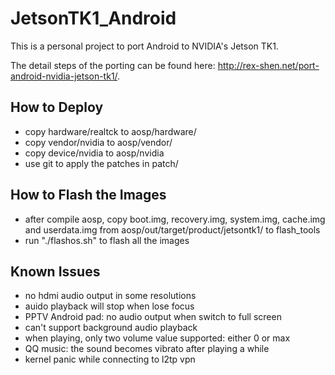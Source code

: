 JetsonTK1_Android
=================

This is a personal project to port Android to NVIDIA's Jetson TK1.

The detail steps of the porting can be found here: http://rex-shen.net/port-android-nvidia-jetson-tk1/.

How to Deploy
-----------------
* copy hardware/realtck to aosp/hardware/
* copy vendor/nvidia to aosp/vendor/
* copy device/nvidia to aosp/nvidia
* use git to apply the patches in patch/

How to Flash the Images
-----------------
* after compile aosp, copy boot.img, recovery.img, system.img, cache.img and userdata.img from aosp/out/target/product/jetsontk1/ to flash_tools
* run "./flashos.sh" to flash all the images

Known Issues
-----------------
* no hdmi audio output in some resolutions
* auido playback will stop when lose focus
* PPTV Android pad: no audio output when switch to full screen
* can't support background audio playback
* when playing, only two volume value supported: either 0 or max
* QQ music: the sound becomes vibrato after playing a while
* kernel panic while connecting to l2tp vpn
